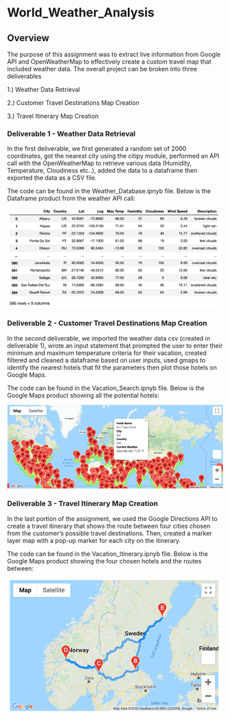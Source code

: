 # World_Weather_Analysis

## Overview
The purpose of this assignment was to extract live information from Google API and OpenWeatherMap to effectively create a custom travel map that included weather data. The overall project can be broken into three deliverables

1.) Weather Data Retrieval

2.) Customer Travel Destinations Map Creation

3.) Travel Itinerary Map Creation

### Deliverable 1 - Weather Data Retrieval

In the first deliverable, we first generated a random set of 2000 coordinates, got the nearest city using the citipy module, performed an API call with the OpenWeatherMap to retrieve various data (Humidity, Temperature, Cloudiness etc..), added the data to a dataframe  then exported the data as a CSV file.

The code can be found in the Weather_Database.ipnyb file. Below is the Dataframe product from the weather API call:

![](https://github.com/niklasax/World_Weather_Analysis/blob/main/Screen%20Shot%202021-03-11%20at%2012.44.52%20PM.png)

### Deliverable 2 - Customer Travel Destinations Map Creation



In the second deliverable, we imported the weather data csv (created in deliverable 1), wrote an input statement that prompted the user to enter their minimum and maximum temperature criteria for their vacation, created filtered and cleaned a dataframe based on user inputs, used gmaps to identify the nearest hotels that fit the parameters then plot those hotels on Google Maps.

The code can be found in the Vacation_Search.ipnyb file. Below is the Google Maps product showing all the potential hotels:

![](https://github.com/niklasax/World_Weather_Analysis/blob/main/Screen%20Shot%202021-03-11%20at%202.35.00%20PM.png)


### Deliverable 3 - Travel Itinerary Map Creation

In the last portion of the assignment, we used the Google Directions API to create a travel itinerary that shows the route between four cities chosen from the customer’s possible travel destinations. Then, created a marker layer map with a pop-up marker for each city on the itinerary.

The code can be found in the Vacation_Itinerary.ipnyb file. Below is the Google Maps product showing the four chosen hotels and the routes between:

![](https://github.com/niklasax/World_Weather_Analysis/blob/main/Vacation_Itinerary/WeatherPy_travel_map.png)
